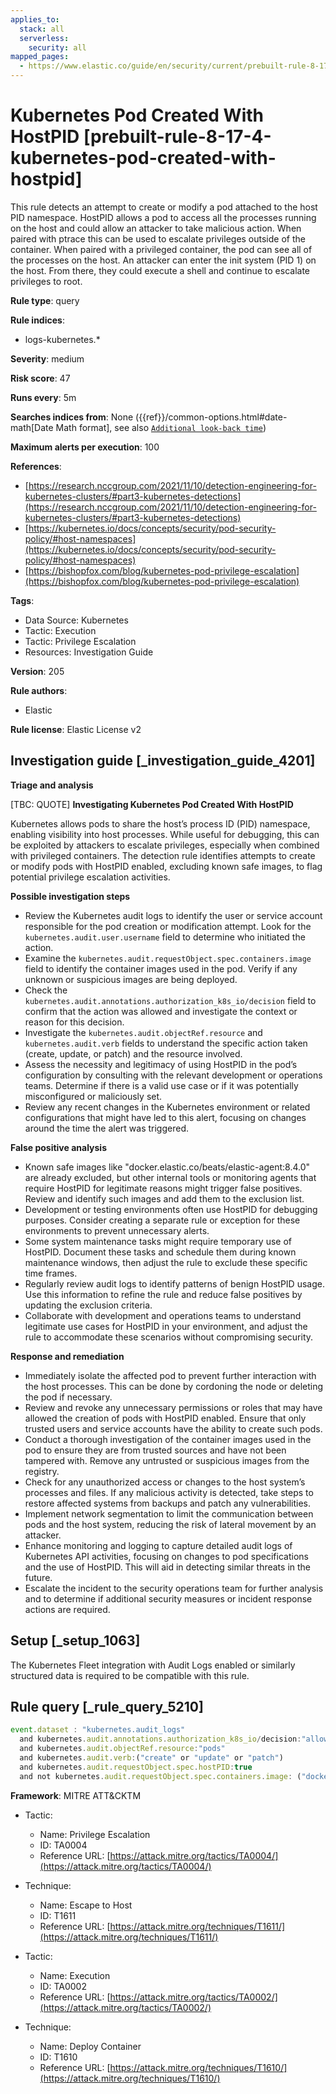 ```yaml
---
applies_to:
  stack: all
  serverless:
    security: all
mapped_pages:
  - https://www.elastic.co/guide/en/security/current/prebuilt-rule-8-17-4-kubernetes-pod-created-with-hostpid.html
---
```


# Kubernetes Pod Created With HostPID [prebuilt-rule-8-17-4-kubernetes-pod-created-with-hostpid]

This rule detects an attempt to create or modify a pod attached to the host PID namespace. HostPID allows a pod to access all the processes running on the host and could allow an attacker to take malicious action. When paired with ptrace this can be used to escalate privileges outside of the container. When paired with a privileged container, the pod can see all of the processes on the host. An attacker can enter the init system (PID 1) on the host. From there, they could execute a shell and continue to escalate privileges to root.

**Rule type**: query

**Rule indices**:

* logs-kubernetes.*

**Severity**: medium

**Risk score**: 47

**Runs every**: 5m

**Searches indices from**: None ({{ref}}/common-options.html#date-math[Date Math format], see also [`Additional look-back time`](docs-content://solutions/security/detect-and-alert/create-detection-rule.md#rule-schedule))

**Maximum alerts per execution**: 100

**References**:

* [https://research.nccgroup.com/2021/11/10/detection-engineering-for-kubernetes-clusters/#part3-kubernetes-detections](https://research.nccgroup.com/2021/11/10/detection-engineering-for-kubernetes-clusters/#part3-kubernetes-detections)
* [https://kubernetes.io/docs/concepts/security/pod-security-policy/#host-namespaces](https://kubernetes.io/docs/concepts/security/pod-security-policy/#host-namespaces)
* [https://bishopfox.com/blog/kubernetes-pod-privilege-escalation](https://bishopfox.com/blog/kubernetes-pod-privilege-escalation)

**Tags**:

* Data Source: Kubernetes
* Tactic: Execution
* Tactic: Privilege Escalation
* Resources: Investigation Guide

**Version**: 205

**Rule authors**:

* Elastic

**Rule license**: Elastic License v2

## Investigation guide [_investigation_guide_4201]

**Triage and analysis**

[TBC: QUOTE]
**Investigating Kubernetes Pod Created With HostPID**

Kubernetes allows pods to share the host’s process ID (PID) namespace, enabling visibility into host processes. While useful for debugging, this can be exploited by attackers to escalate privileges, especially when combined with privileged containers. The detection rule identifies attempts to create or modify pods with HostPID enabled, excluding known safe images, to flag potential privilege escalation activities.

**Possible investigation steps**

* Review the Kubernetes audit logs to identify the user or service account responsible for the pod creation or modification attempt. Look for the `kubernetes.audit.user.username` field to determine who initiated the action.
* Examine the `kubernetes.audit.requestObject.spec.containers.image` field to identify the container images used in the pod. Verify if any unknown or suspicious images are being deployed.
* Check the `kubernetes.audit.annotations.authorization_k8s_io/decision` field to confirm that the action was allowed and investigate the context or reason for this decision.
* Investigate the `kubernetes.audit.objectRef.resource` and `kubernetes.audit.verb` fields to understand the specific action taken (create, update, or patch) and the resource involved.
* Assess the necessity and legitimacy of using HostPID in the pod’s configuration by consulting with the relevant development or operations teams. Determine if there is a valid use case or if it was potentially misconfigured or maliciously set.
* Review any recent changes in the Kubernetes environment or related configurations that might have led to this alert, focusing on changes around the time the alert was triggered.

**False positive analysis**

* Known safe images like "docker.elastic.co/beats/elastic-agent:8.4.0" are already excluded, but other internal tools or monitoring agents that require HostPID for legitimate reasons might trigger false positives. Review and identify such images and add them to the exclusion list.
* Development or testing environments often use HostPID for debugging purposes. Consider creating a separate rule or exception for these environments to prevent unnecessary alerts.
* Some system maintenance tasks might require temporary use of HostPID. Document these tasks and schedule them during known maintenance windows, then adjust the rule to exclude these specific time frames.
* Regularly review audit logs to identify patterns of benign HostPID usage. Use this information to refine the rule and reduce false positives by updating the exclusion criteria.
* Collaborate with development and operations teams to understand legitimate use cases for HostPID in your environment, and adjust the rule to accommodate these scenarios without compromising security.

**Response and remediation**

* Immediately isolate the affected pod to prevent further interaction with the host processes. This can be done by cordoning the node or deleting the pod if necessary.
* Review and revoke any unnecessary permissions or roles that may have allowed the creation of pods with HostPID enabled. Ensure that only trusted users and service accounts have the ability to create such pods.
* Conduct a thorough investigation of the container images used in the pod to ensure they are from trusted sources and have not been tampered with. Remove any untrusted or suspicious images from the registry.
* Check for any unauthorized access or changes to the host system’s processes and files. If any malicious activity is detected, take steps to restore affected systems from backups and patch any vulnerabilities.
* Implement network segmentation to limit the communication between pods and the host system, reducing the risk of lateral movement by an attacker.
* Enhance monitoring and logging to capture detailed audit logs of Kubernetes API activities, focusing on changes to pod specifications and the use of HostPID. This will aid in detecting similar threats in the future.
* Escalate the incident to the security operations team for further analysis and to determine if additional security measures or incident response actions are required.


## Setup [_setup_1063]

The Kubernetes Fleet integration with Audit Logs enabled or similarly structured data is required to be compatible with this rule.


## Rule query [_rule_query_5210]

```js
event.dataset : "kubernetes.audit_logs"
  and kubernetes.audit.annotations.authorization_k8s_io/decision:"allow"
  and kubernetes.audit.objectRef.resource:"pods"
  and kubernetes.audit.verb:("create" or "update" or "patch")
  and kubernetes.audit.requestObject.spec.hostPID:true
  and not kubernetes.audit.requestObject.spec.containers.image: ("docker.elastic.co/beats/elastic-agent:8.4.0")
```

**Framework**: MITRE ATT&CKTM

* Tactic:

    * Name: Privilege Escalation
    * ID: TA0004
    * Reference URL: [https://attack.mitre.org/tactics/TA0004/](https://attack.mitre.org/tactics/TA0004/)

* Technique:

    * Name: Escape to Host
    * ID: T1611
    * Reference URL: [https://attack.mitre.org/techniques/T1611/](https://attack.mitre.org/techniques/T1611/)

* Tactic:

    * Name: Execution
    * ID: TA0002
    * Reference URL: [https://attack.mitre.org/tactics/TA0002/](https://attack.mitre.org/tactics/TA0002/)

* Technique:

    * Name: Deploy Container
    * ID: T1610
    * Reference URL: [https://attack.mitre.org/techniques/T1610/](https://attack.mitre.org/techniques/T1610/)



